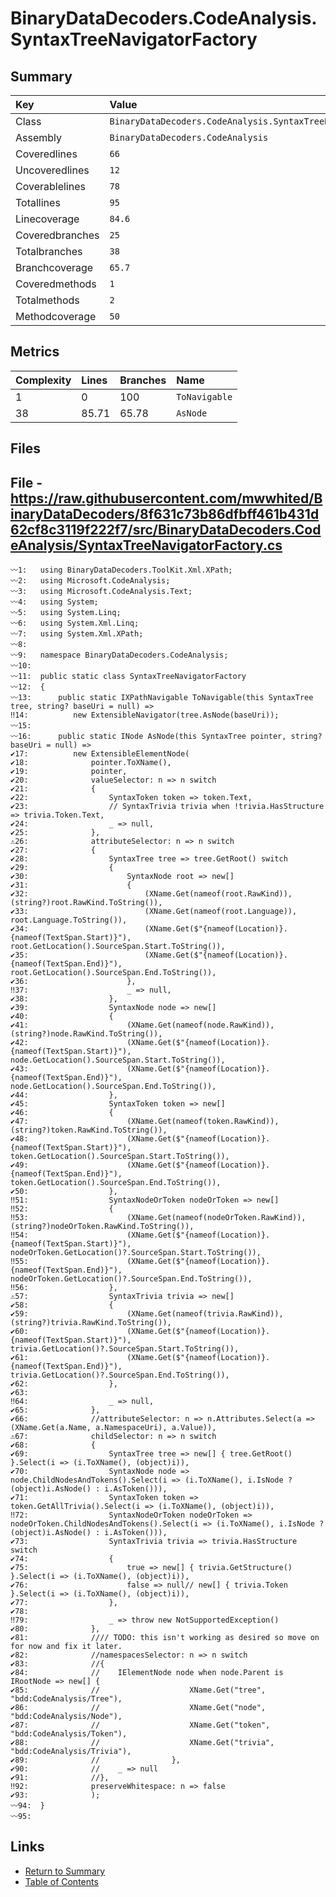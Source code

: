 ﻿# BinaryDataDecoders.CodeAnalysis.SyntaxTreeNavigatorFactory

## Summary

| Key             | Value                                                        |
| :-------------- | :----------------------------------------------------------- |
| Class           | `BinaryDataDecoders.CodeAnalysis.SyntaxTreeNavigatorFactory` |
| Assembly        | `BinaryDataDecoders.CodeAnalysis`                            |
| Coveredlines    | `66`                                                         |
| Uncoveredlines  | `12`                                                         |
| Coverablelines  | `78`                                                         |
| Totallines      | `95`                                                         |
| Linecoverage    | `84.6`                                                       |
| Coveredbranches | `25`                                                         |
| Totalbranches   | `38`                                                         |
| Branchcoverage  | `65.7`                                                       |
| Coveredmethods  | `1`                                                          |
| Totalmethods    | `2`                                                          |
| Methodcoverage  | `50`                                                         |

## Metrics

| Complexity | Lines | Branches | Name          |
| :--------- | :---- | :------- | :------------ |
| 1          | 0     | 100      | `ToNavigable` |
| 38         | 85.71 | 65.78    | `AsNode`      |

## Files

## File - https://raw.githubusercontent.com/mwwhited/BinaryDataDecoders/8f631c73b86dfbff461b431d62cf8c3119f222f7/src/BinaryDataDecoders.CodeAnalysis/SyntaxTreeNavigatorFactory.cs

```CSharp
〰1:   using BinaryDataDecoders.ToolKit.Xml.XPath;
〰2:   using Microsoft.CodeAnalysis;
〰3:   using Microsoft.CodeAnalysis.Text;
〰4:   using System;
〰5:   using System.Linq;
〰6:   using System.Xml.Linq;
〰7:   using System.Xml.XPath;
〰8:   
〰9:   namespace BinaryDataDecoders.CodeAnalysis;
〰10:  
〰11:  public static class SyntaxTreeNavigatorFactory
〰12:  {
〰13:      public static IXPathNavigable ToNavigable(this SyntaxTree tree, string? baseUri = null) =>
‼14:          new ExtensibleNavigator(tree.AsNode(baseUri));
〰15:  
〰16:      public static INode AsNode(this SyntaxTree pointer, string? baseUri = null) =>
✔17:          new ExtensibleElementNode(
✔18:              pointer.ToXName(),
✔19:              pointer,
✔20:              valueSelector: n => n switch
✔21:              {
✔22:                  SyntaxToken token => token.Text,
✔23:                  // SyntaxTrivia trivia when !trivia.HasStructure => trivia.Token.Text,
✔24:                  _ => null,
✔25:              },
⚠26:              attributeSelector: n => n switch
✔27:              {
✔28:                  SyntaxTree tree => tree.GetRoot() switch
✔29:                  {
✔30:                      SyntaxNode root => new[]
✔31:                      {
✔32:                          (XName.Get(nameof(root.RawKind)), (string?)root.RawKind.ToString()),
✔33:                          (XName.Get(nameof(root.Language)), root.Language.ToString()),
✔34:                          (XName.Get($"{nameof(Location)}.{nameof(TextSpan.Start)}"),  root.GetLocation().SourceSpan.Start.ToString()),
✔35:                          (XName.Get($"{nameof(Location)}.{nameof(TextSpan.End)}"),  root.GetLocation().SourceSpan.End.ToString()),
✔36:                      },
‼37:                      _ => null,
✔38:                  },
✔39:                  SyntaxNode node => new[]
✔40:                  {
✔41:                      (XName.Get(nameof(node.RawKind)), (string?)node.RawKind.ToString()),
✔42:                      (XName.Get($"{nameof(Location)}.{nameof(TextSpan.Start)}"),  node.GetLocation().SourceSpan.Start.ToString()),
✔43:                      (XName.Get($"{nameof(Location)}.{nameof(TextSpan.End)}"),  node.GetLocation().SourceSpan.End.ToString()),
✔44:                  },
✔45:                  SyntaxToken token => new[]
✔46:                  {
✔47:                      (XName.Get(nameof(token.RawKind)), (string?)token.RawKind.ToString()),
✔48:                      (XName.Get($"{nameof(Location)}.{nameof(TextSpan.Start)}"),  token.GetLocation().SourceSpan.Start.ToString()),
✔49:                      (XName.Get($"{nameof(Location)}.{nameof(TextSpan.End)}"),  token.GetLocation().SourceSpan.End.ToString()),
✔50:                  },
‼51:                  SyntaxNodeOrToken nodeOrToken => new[]
‼52:                  {
‼53:                      (XName.Get(nameof(nodeOrToken.RawKind)), (string?)nodeOrToken.RawKind.ToString()),
‼54:                      (XName.Get($"{nameof(Location)}.{nameof(TextSpan.Start)}"),  nodeOrToken.GetLocation()?.SourceSpan.Start.ToString()),
‼55:                      (XName.Get($"{nameof(Location)}.{nameof(TextSpan.End)}"),  nodeOrToken.GetLocation()?.SourceSpan.End.ToString()),
‼56:                  },
⚠57:                  SyntaxTrivia trivia => new[]
✔58:                  {
✔59:                      (XName.Get(nameof(trivia.RawKind)), (string?)trivia.RawKind.ToString()),
✔60:                      (XName.Get($"{nameof(Location)}.{nameof(TextSpan.Start)}"),  trivia.GetLocation()?.SourceSpan.Start.ToString()),
✔61:                      (XName.Get($"{nameof(Location)}.{nameof(TextSpan.End)}"),  trivia.GetLocation()?.SourceSpan.End.ToString()),
✔62:                  },
✔63:  
‼64:                  _ => null,
✔65:              },
✔66:              //attributeSelector: n => n.Attributes.Select(a => (XName.Get(a.Name, a.NamespaceUri), a.Value)),
⚠67:              childSelector: n => n switch
✔68:              {
✔69:                  SyntaxTree tree => new[] { tree.GetRoot() }.Select(i => (i.ToXName(), (object)i)),
✔70:                  SyntaxNode node => node.ChildNodesAndTokens().Select(i => (i.ToXName(), i.IsNode ? (object)i.AsNode() : i.AsToken())),
✔71:                  SyntaxToken token => token.GetAllTrivia().Select(i => (i.ToXName(), (object)i)),
‼72:                  SyntaxNodeOrToken nodeOrToken => nodeOrToken.ChildNodesAndTokens().Select(i => (i.ToXName(), i.IsNode ? (object)i.AsNode() : i.AsToken())),
✔73:                  SyntaxTrivia trivia => trivia.HasStructure switch
✔74:                  {
✔75:                      true => new[] { trivia.GetStructure() }.Select(i => (i.ToXName(), (object)i)),
✔76:                      false => null// new[] { trivia.Token }.Select(i => (i.ToXName(), (object)i)),
✔77:                  },
✔78:  
‼79:                  _ => throw new NotSupportedException()
✔80:              },
✔81:              //// TODO: this isn't working as desired so move on for now and fix it later.
✔82:              //namespacesSelector: n => n switch
✔83:              //{
✔84:              //    IElementNode node when node.Parent is IRootNode => new[] {
✔85:              //                    XName.Get("tree", "bdd:CodeAnalysis/Tree"),
✔86:              //                    XName.Get("node", "bdd:CodeAnalysis/Node"),
✔87:              //                    XName.Get("token", "bdd:CodeAnalysis/Token"),
✔88:              //                    XName.Get("trivia", "bdd:CodeAnalysis/Trivia"),
✔89:              //                },
✔90:              //    _ => null
✔91:              //},
‼92:              preserveWhitespace: n => false
✔93:              );
〰94:  }
〰95:  
```

## Links

* [Return to Summary](Summary.md)
* [Table of Contents](../TOC.md)

